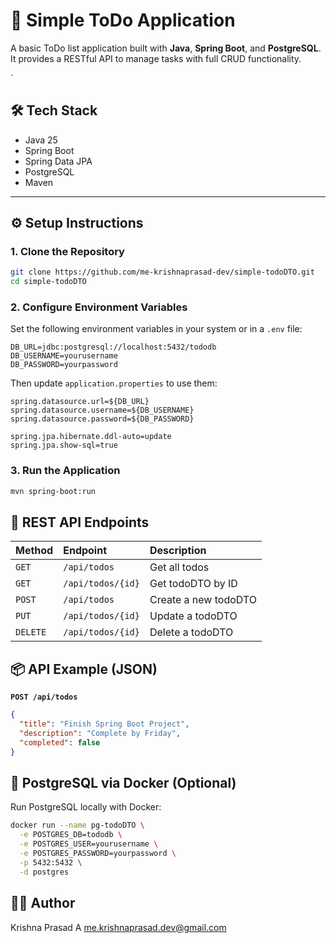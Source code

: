 # 📝 Simple ToDo Application

A basic ToDo list application built with **Java**, **Spring Boot**, and **PostgreSQL**.   
It provides a RESTful API to manage tasks with full CRUD functionality.

` 
 
## 🛠️ Tech Stack  

- Java 25 
- Spring Boot
- Spring Data JPA
- PostgreSQL 
- Maven

---

## ⚙️ Setup Instructions

### 1. Clone the Repository

```bash
git clone https://github.com/me-krishnaprasad-dev/simple-todoDTO.git
cd simple-todoDTO
```

### 2. Configure Environment Variables

Set the following environment variables in your system or in a `.env` file:

```env
DB_URL=jdbc:postgresql://localhost:5432/tododb
DB_USERNAME=yourusername
DB_PASSWORD=yourpassword
```

Then update `application.properties` to use them:

```properties
spring.datasource.url=${DB_URL}
spring.datasource.username=${DB_USERNAME}
spring.datasource.password=${DB_PASSWORD}

spring.jpa.hibernate.ddl-auto=update
spring.jpa.show-sql=true
```

### 3. Run the Application

```bash
mvn spring-boot:run
```

## 📡 REST API Endpoints

| Method | Endpoint          | Description         |
| :----- | :---------------- | :------------------ |
| `GET`  | `/api/todos`      | Get all todos       |
| `GET`  | `/api/todos/{id}` | Get todoDTO by ID      |
| `POST` | `/api/todos`      | Create a new todoDTO   |
| `PUT`  | `/api/todos/{id}` | Update a todoDTO       |
| `DELETE` | `/api/todos/{id}` | Delete a todoDTO       |

## 📦 API Example (JSON)

**`POST /api/todos`**

```json
{
  "title": "Finish Spring Boot Project",
  "description": "Complete by Friday",
  "completed": false
}
```

## 🐳 PostgreSQL via Docker (Optional)

Run PostgreSQL locally with Docker:

```bash
docker run --name pg-todoDTO \
  -e POSTGRES_DB=tododb \
  -e POSTGRES_USER=yourusername \
  -e POSTGRES_PASSWORD=yourpassword \
  -p 5432:5432 \
  -d postgres
```  

## 👨‍💻 Author

Krishna Prasad A
me.krishnaprasad.dev@gmail.com
